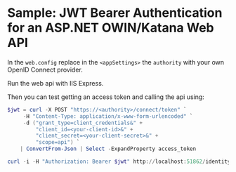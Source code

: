 ﻿# Sample: JWT Bearer Authentication for an ASP.NET OWIN/Katana Web API

In the `web.config` replace in the `<appSettings>` the `authority` with your own OpenID Connect provider.

Run the web api with IIS Express.

Then you can test getting an access token and calling the api using:

```powershell
$jwt = curl -X POST "https://<authority>/connect/token" `
     -H "Content-Type: application/x-www-form-urlencoded" `
     -d ("grant_type=client_credentials&" +
         "client_id=<your-client-id>&" +
         "client_secret=<your-client-secret>&" +
         "scope=api") `
    | ConvertFrom-Json | Select -ExpandProperty access_token

curl -i -H "Authorization: Bearer $jwt" http://localhost:51862/identity
```